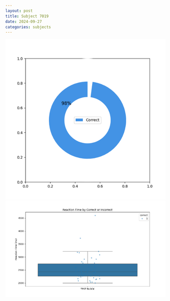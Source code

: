 ```yaml
---
layout: post
title: Subject 7019
date: 2024-09-27
categories: subjects
---
```


![](data/7019/run-1/7019_DSST_acc_{sub}.png)
![](data/7019/run-1/7019_DSST_rt.png)
